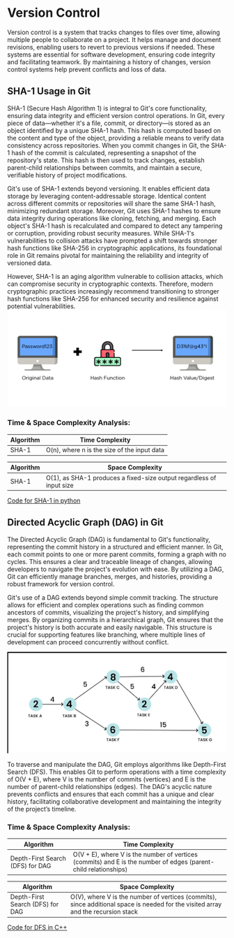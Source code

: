 # Version Control

Version control is a system that tracks changes to files over time, allowing multiple people to collaborate on a project. It helps manage and document revisions, enabling users to revert to previous versions if needed.
These systems are essential for software development, ensuring code integrity and facilitating teamwork. By maintaining a history of changes, version control systems help prevent conflicts and loss of data.

## SHA-1 Usage in Git

SHA-1 (Secure Hash Algorithm 1) is integral to Git's core functionality, ensuring data integrity and efficient version control operations. In Git, every piece of data—whether it's a file, commit, or directory—is stored as an object identified by a unique SHA-1 hash. This hash is computed based on the content and type of the object, providing a reliable means to verify data consistency across repositories. When you commit changes in Git, the SHA-1 hash of the commit is calculated, representing a snapshot of the repository's state. This hash is then used to track changes, establish parent-child relationships between commits, and maintain a secure, verifiable history of project modifications.

Git's use of SHA-1 extends beyond versioning. It enables efficient data storage by leveraging content-addressable storage. Identical content across different commits or repositories will share the same SHA-1 hash, minimizing redundant storage. Moreover, Git uses SHA-1 hashes to ensure data integrity during operations like cloning, fetching, and merging. Each object's SHA-1 hash is recalculated and compared to detect any tampering or corruption, providing robust security measures. While SHA-1's vulnerabilities to collision attacks have prompted a shift towards stronger hash functions like SHA-256 in cryptographic applications, its foundational role in Git remains pivotal for maintaining the reliability and integrity of versioned data.

However, SHA-1 is an aging algorithm vulnerable to collision attacks, which can compromise security in cryptographic contexts. Therefore, modern cryptographic practices increasingly recommend transitioning to stronger hash functions like SHA-256 for enhanced security and resilience against potential vulnerabilities.
![](./Images/hashing.png)

### Time & Space Complexity Analysis:

| Algorithm | Time Complexity |
|-----------|-----------------|
| SHA-1 | O(n), where n is the size of the input data |

| Algorithm | Space Complexity |
|-----------|------------------|
| SHA-1  | O(1), as SHA-1 produces a fixed-size output regardless of input size |

[Code for SHA-1 in python](../codes/sha_1.py)


## Directed Acyclic Graph (DAG) in Git

The Directed Acyclic Graph (DAG) is fundamental to Git's functionality, representing the commit history in a structured and efficient manner. In Git, each commit points to one or more parent commits, forming a graph with no cycles. This ensures a clear and traceable lineage of changes, allowing developers to navigate the project's evolution with ease. By utilizing a DAG, Git can efficiently manage branches, merges, and histories, providing a robust framework for version control.

Git's use of a DAG extends beyond simple commit tracking. The structure allows for efficient and complex operations such as finding common ancestors of commits, visualizing the project's history, and simplifying merges. By organizing commits in a hierarchical graph, Git ensures that the project's history is both accurate and easily navigable. This structure is crucial for supporting features like branching, where multiple lines of development can proceed concurrently without conflict.

![](./Images/DAG.png)

To traverse and manipulate the DAG, Git employs algorithms like Depth-First Search (DFS). This enables Git to perform operations with a time complexity of O(V + E), where V is the number of commits (vertices) and E is the number of parent-child relationships (edges). The DAG's acyclic nature prevents conflicts and ensures that each commit has a unique and clear history, facilitating collaborative development and maintaining the integrity of the project’s timeline.

### Time & Space Complexity Analysis:

| Algorithm | Time Complexity |
|-----------|-----------------|
| Depth-First Search (DFS) for DAG | O(V + E), where V is the number of vertices (commits) and E is the number of edges (parent-child relationships)|

| Algorithm | Space Complexity |
|-----------|------------------|
|Depth-First Search (DFS) for DAG| O(V), where V is the number of vertices (commits), since additional space is needed for the visited array and the recursion stack |

[Code for DFS in C++](../codes/DFS.cpp)